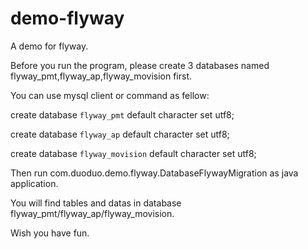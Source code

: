 demo-flyway
===========

A demo for flyway.

Before you run the program, please create 3 databases named flyway_pmt,flyway_ap,flyway_movision first.

You can use mysql client or command as fellow:

create database `flyway_pmt` default character set utf8;

create database `flyway_ap` default character set utf8;

create database `flyway_movision` default character set utf8;


Then run com.duoduo.demo.flyway.DatabaseFlywayMigration as java application.

You will find tables and datas in database flyway_pmt/flyway_ap/flyway_movision.


Wish you have fun.
